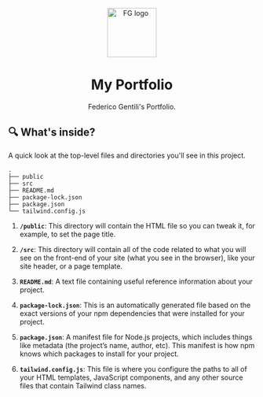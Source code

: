 <p align="center">
  <img alt="FG logo" src="https://www.fgentili.it/android-chrome-512x512.png" width="100" />
</p>
<h1 align="center">
  My Portfolio
</h1>
<p align="center">
  Federico Gentili's Portfolio.
</p>

## 🔍 What's inside?

A quick look at the top-level files and directories you'll see in this project.

    .
    ├── public
    ├── src
    ├── README.md
    ├── package-lock.json
    ├── package.json
    └── tailwind.config.js

1.  **`/public`**: This directory will contain the HTML file so you can tweak it, for example, to set the page title.

2.  **`/src`**: This directory will contain all of the code related to what you will see on the front-end of your site (what you see in the browser), like your site header, or a page template.

3. **`README.md`**: A text file containing useful reference information about your project.

4. **`package-lock.json`**: This is an automatically generated file based on the exact versions of your npm dependencies that were installed for your project.

5. **`package.json`**: A manifest file for Node.js projects, which includes things like metadata (the project’s name, author, etc). This manifest is how npm knows which packages to install for your project.

6.  **`tailwind.config.js`**: This file is where you configure the paths to all of your HTML templates, JavaScript components, and any other source files that contain Tailwind class names.
